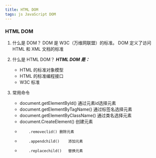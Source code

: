 ```yaml
---
title: HTML DOM
tags: js JavaScript DOM
---
```



### HTML DOM
1. 什么是 DOM？
DOM 是 W3C（万维网联盟）的标准。
DOM 定义了访问 HTML 和 XML 文档的标准

2. 什么是 HTML DOM？
    ***HTML DOM 是：***
    - HTML 的标准对象模型
    - HTML 的标准编程接口
    - W3C 标准
3. 常用命令
    - document.getElementById()	通过元素id选择元素
    - document.getElementByTagName()	通过标签名选择元素
    - document.getElementByClassName()	通过类名选择元素
    - document.CreateElement()	创建元素
    - 	      .removeclid()	删除元素
    -         .appendchild()	添加元素
    -         .replacechild()	替换元素

